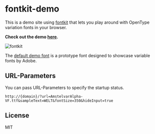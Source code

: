 # fontkit-demo

This is a demo site using [fontkit](http://github.com/devongovett/fontkit) that lets you play around
with OpenType variation fonts in your browser.

**Check out the demo [here](https://fontkit-demo.now.sh).**

![fontkit](https://cloud.githubusercontent.com/assets/19409/25838300/44837c66-3447-11e7-9867-02cd46b82834.gif)

The [default demo font](https://github.com/adobe-fonts/adobe-variable-font-prototype) is a prototype
font designed to showcase variable fonts by Adobe.

## URL-Parameters
You can pass URL-Parameters to specify the startup status.
```
http://{domain}/?url=AmstelvarAlpha-VF.ttf&sampleText=WELT&fontSize=350&hideInput=true
```

## License

MIT
